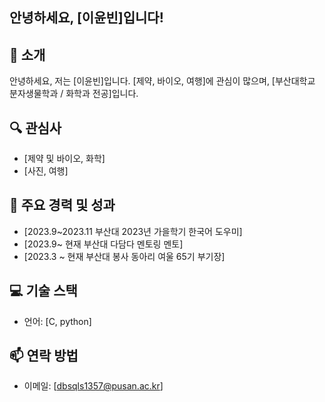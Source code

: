 ## 안녕하세요, [이윤빈]입니다!

## 👋 소개
안녕하세요, 저는 [이윤빈]입니다. [제약, 바이오, 여행]에 관심이 많으며, [부산대학교 분자생물학과 / 화학과 전공]입니다.

## 🔍 관심사
- [제약 및 바이오, 화학]
- [사진, 여행]

## 🌟 주요 경력 및 성과
- [2023.9~2023.11 부산대 2023년 가을학기 한국어 도우미]
- [2023.9~ 현재 부산대 다담다 멘토링 멘토]
- [2023.3 ~ 현재 부산대 봉사 동아리 여울 65기 부기장]

## 💻 기술 스택
- 언어: [C, python]

## 📫 연락 방법
- 이메일: [dbsqls1357@pusan.ac.kr]


